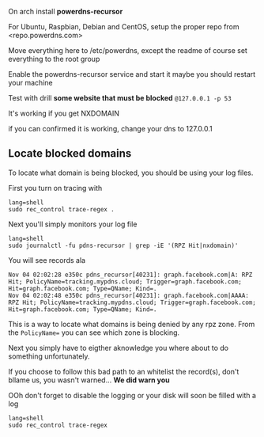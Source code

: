 On arch install **powerdns-recursor**

For Ubuntu, Raspbian, Debian and CentOS, setup the proper repo from
<repo.powerdns.com>

Move everything here to /etc/powerdns, except the readme of course
set everything to the root group

Enable the powerdns-recursor service and start it
maybe you should restart your machine

Test with drill **some website that must be blocked** `@127.0.0.1 -p 53`

It's working if you get NXDOMAIN

if you can confirmed it is working, change your dns to 127.0.0.1

## Locate blocked domains

To locate what domain is being blocked, you should be using your log files.

First you turn on tracing with

```
lang=shell
sudo rec_control trace-regex .
```

Next you'll simply monitors your log file

```
lang=shell
sudo journalctl -fu pdns-recursor | grep -iE '(RPZ Hit|nxdomain)'
```

You will see records ala
```
Nov 04 02:02:28 e350c pdns_recursor[40231]: graph.facebook.com|A: RPZ Hit; PolicyName=tracking.mypdns.cloud; Trigger=graph.facebook.com; Hit=graph.facebook.com; Type=QName; Kind=.
Nov 04 02:02:48 e350c pdns_recursor[40231]: graph.facebook.com|AAAA: RPZ Hit; PolicyName=tracking.mypdns.cloud; Trigger=graph.facebook.com; Hit=graph.facebook.com; Type=QName; Kind=.
```

This is a way to locate what domains is being denied by any rpz zone. From the `PolicyName=` you can see which zone is blocking.

Next you simply have to eigther aknowledge you where about to do something unfortunately.

If you choose to follow this bad path to an whitelist the record(s), don't bllame us, you wasn't warned... **We did warn you**

OOh don't forget to disable the logging or your disk will soon be filled with a log

```
lang=shell
sudo rec_control trace-regex
```
